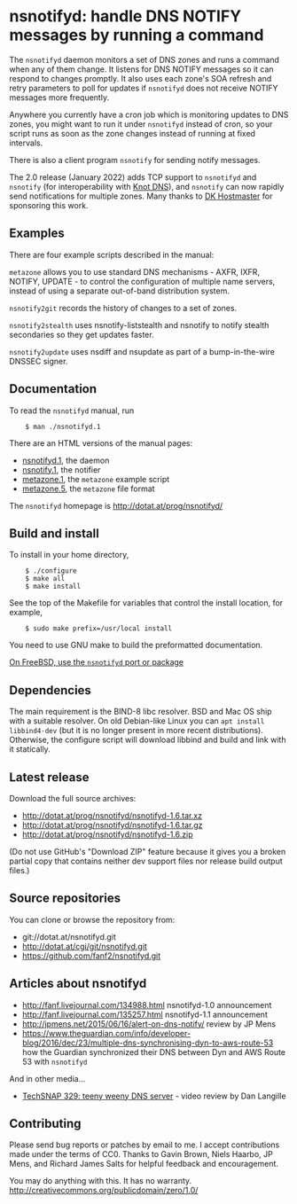 nsnotifyd: handle DNS NOTIFY messages by running a command
==========================================================

The `nsnotifyd` daemon monitors a set of DNS zones and runs a command
when any of them change. It listens for DNS NOTIFY messages so it can
respond to changes promptly. It also uses each zone's SOA refresh and
retry parameters to poll for updates if `nsnotifyd` does not receive
NOTIFY messages more frequently.

Anywhere you currently have a cron job which is monitoring updates to
DNS zones, you might want to run it under `nsnotifyd` instead of cron,
so your script runs as soon as the zone changes instead of running at
fixed intervals.

There is also a client program `nsnotify` for sending notify messages.

The 2.0 release (January 2022) adds TCP support to `nsnotifyd` and `nsnotify`
(for interoperability with [Knot DNS](https://www.knot-dns.cz/)),
and `nsnotify` can now rapidly send notifications for multiple zones.
Many thanks to [DK Hostmaster](https://www.dk-hostmaster.dk/)
for sponsoring this work.


Examples
--------

There are four example scripts described in the manual:

`metazone` allows you to use standard DNS mechanisms - AXFR, IXFR,
NOTIFY, UPDATE - to control the configuration of multiple name
servers, instead of using a separate out-of-band distribution system.

`nsnotify2git` records the history of changes to a set of zones.

`nsnotify2stealth` uses nsnotify-liststealth and nsnotify to
notify stealth secondaries so they get updates faster.

`nsnotify2update` uses nsdiff and nsupdate as part of a bump-in-the-wire
DNSSEC signer.


Documentation
-------------

To read the `nsnotifyd` manual, run

        $ man ./nsnotifyd.1

There are an HTML versions of the manual pages:

  * [nsnotifyd.1](html/nsnotifyd.1.html), the daemon
  * [nsnotify.1](html/nsnotify.1.html), the notifier
  * [metazone.1](html/metazone.1.html), the `metazone` example script
  * [metazone.5](html/metazone.5.html), the `metazone` file format

The `nsnotifyd` homepage is <http://dotat.at/prog/nsnotifyd/>


Build and install
-----------------

To install in your home directory,

        $ ./configure
        $ make all
        $ make install

See the top of the Makefile for variables that control the install
location, for example,

        $ sudo make prefix=/usr/local install

You need to use GNU make to build the preformatted documentation.

[On FreeBSD, use the `nsnotifyd` port or package](https://www.freshports.org/dns/nsnotifyd/)


Dependencies
------------

The main requirement is the BIND-8 libc resolver. BSD and Mac OS ship
with a suitable resolver. On old Debian-like Linux you can `apt
install libbind4-dev` (but it is no longer present in more recent
distributions). Otherwise, the configure script will download libbind
and build and link with it statically.


Latest release
--------------

Download the full source archives:

  * <http://dotat.at/prog/nsnotifyd/nsnotifyd-1.6.tar.xz>
  * <http://dotat.at/prog/nsnotifyd/nsnotifyd-1.6.tar.gz>
  * <http://dotat.at/prog/nsnotifyd/nsnotifyd-1.6.zip>

(Do not use GitHub's "Download ZIP" feature because it gives you
a broken partial copy that contains neither dev support files nor
release build output files.)


Source repositories
-------------------

You can clone or browse the repository from:

  * git://dotat.at/nsnotifyd.git
  * <http://dotat.at/cgi/git/nsnotifyd.git>
  * <https://github.com/fanf2/nsnotifyd.git>


Articles about nsnotifyd
------------------------

  * <http://fanf.livejournal.com/134988.html> nsnotifyd-1.0 announcement
  * <http://fanf.livejournal.com/135257.html> nsnotifyd-1.1 announcement
  * <http://jpmens.net/2015/06/16/alert-on-dns-notify/> review by JP Mens
  * <https://www.theguardian.com/info/developer-blog/2016/dec/23/multiple-dns-synchronising-dyn-to-aws-route-53> how the Guardian synchronized their DNS between Dyn and AWS Route 53 with `nsnotifyd`

And in other media...

  * [TechSNAP 329: teeny weeny DNS server](http://www.jupiterbroadcasting.com/116921/teeny-weeny-dns-server-techsnap-329/) -
    video review by Dan Langille


Contributing
------------

Please send bug reports or patches by email to me. I accept
contributions made under the terms of CC0. Thanks to Gavin Brown,
Niels Haarbo, JP Mens, and Richard James Salts for helpful feedback
and encouragement.

You may do anything with this. It has no warranty.  
<http://creativecommons.org/publicdomain/zero/1.0/>
